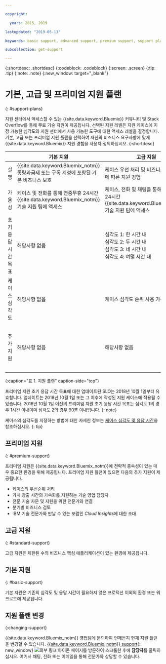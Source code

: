 ```yaml
---

copyright:

  years: 2015, 2019 

lastupdated: "2019-05-13"

keywords: basic support, advanced support, premium support, support plans, free technical support 

subcollection: get-support

---
```



{:shortdesc: .shortdesc}
{:codeblock: .codeblock}
{:screen: .screen}
{:tip: .tip}
{:note: .note}
{:new_window: target="_blank"}

# 기본, 고급 및 프리미엄 지원 플랜
{: #support-plans}

지원 센터에서 액세스할 수 있는 {{site.data.keyword.Bluemix}} 커뮤니티 및 Stack Overflow를 통해 무료 기술 지원이 제공됩니다. 선택된 지원 레벨은 지원 케이스에 지정 가능한 심각도와 지원 센터에서 사용 가능한 도구에 대한 액세스 레벨을 결정합니다. 기본, 고급 또는 프리미엄 지원 플랜을 선택하여 자신의 비즈니스 요구사항에 맞게 {{site.data.keyword.Bluemix}} 지원 경험을 사용자 정의하십시오.
{:shortdesc}

|  |기본 지원 |고급 지원 |프리미엄 지원 |
|-------------|-------------|-------------|-------------|
|설명 |	{{site.data.keyword.Bluemix_notm}} 종량과금제 또는 구독 계정에 포함된 기본 비즈니스 보호 |케이스 우선 처리 및 비즈니스 요구사항에 따른 지원 경험 |가치 창출 시간을 가속화하기 위한, 비즈니스 결과에 따른 클라이언트 응대 |
|가용성 | 케이스 및 전화를 통해 연중무휴 24시간 {{site.data.keyword.Bluemix_notm}} 기술 지원 팀에 액세스 |케이스, 전화 및 채팅을 통해 연중무휴 24시간 {{site.data.keyword.Bluemix_notm}} 기술 지원 팀에 액세스 |케이스, 전화 및 채팅을 통해 연중무휴 24시간 {{site.data.keyword.Bluemix_notm}} 기술 지원 팀에 액세스 |
|초기 응답 시간 목표 |해당사항 없음 | 심각도 1: 한 시간 내 <br/> 심각도 2: 두 시간 내 <br/> 심각도 3: 네 시간 내 <br/> 심각도 4: 여덟 시간 내 | 심각도 1: 15분 내 <br/> 심각도 2: 한 시간 내 <br/> 심각도 3: 두 시간 내 <br/> 심각도 4: 네 시간 내 |
|케이스 심각도 |해당사항 없음 |케이스 심각도 순위 사용 가능 |케이스 심각도 순위 사용 가능 |
|추가 지원 |해당사항 없음 |해당사항 없음 | 기술 영업 담당자가 지정됨 <br/> <br/> 분기별 비즈니스 검토 <br/><br/> 전문가 문의 가능 <br/> <br/> Cloud Insights 초대 |
{:caption="표 1. 지원 플랜" caption-side="top"}

프리미엄 지원 초기 응답 시간 목표에 대한 업데이트된 SLO는 2018년 10월 1일부터 유효합니다. 업데이트는 2018년 10월 1일 또는 그 이후에 작성된 지원 케이스에 적용될 수 있습니다. 2018년 10월 1일 이전의 프리미엄 지원 초기 응답 시간 목표는 심각도 1의 경우 1시간 이내이며 심각도 2의 경우 90분 이내입니다.
{: note}

케이스의 심각도를 지정하는 방법에 대한 자세한 정보는 [케이스 심각도 및 응답 시간](/docs/get-support?topic=get-support-support-case-severity#support-case-severity)을 참조하십시오.
{: tip} 

## 프리미엄 지원
{: #premium-support}

프리미엄 지원은 {{site.data.keyword.Bluemix_notm}}에 전략적 종속성이 있는 매우 중요한 환경을 위해 제공됩니다. 프리미엄 지원 플랜이 있으면 다음의 추가 지원이 제공됩니다.
  * 케이스의 우선순위 처리
  * 가치 창출 시간의 가속화를 지원하는 기술 영업 담당자
  * 전문 기술 자문 및 지원을 위한 전문가와 연결
  * 분기별 비즈니스 검토
  * IBM 기술 전문가와 만날 수 있는 포럼인 *Cloud Insights*에 대한 초대

## 고급 지원
{: #standard-support}

고급 지원은 제한된 수의 비즈니스 핵심 애플리케이션이 있는 환경에 제공됩니다.

## 기본 지원
{: #basic-support}

기본 지원은 기존의 심각도 및 응답 시간이 필요하지 않은 프로덕션 이외의 환경 또는 워크로드에 제공됩니다.

## 지원 플랜 변경
{:changing-support}

{{site.data.keyword.Bluemix_notm}} 영업팀에 문의하여 언제든지 현재 지원 플랜을 변경할 수 있습니다. [{{site.data.keyword.Bluemix_notm}} support](https://www.ibm.com/cloud/support){: new_window} ![외부 링크 아이콘](../icons/launch-glyph.svg "외부 링크 아이콘") 페이지를 방문하여 스크롤한 후에 **담당자**를 클릭하십시오. 여기서 채팅, 전화 또는 이메일을 통해 전문가와 상담할 수 있습니다.  


